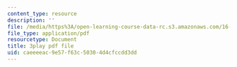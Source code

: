 ```yaml
---
content_type: resource
description: ''
file: /media/https%3A/open-learning-course-data-rc.s3.amazonaws.com/16-90-computational-methods-in-aerospace-engineering-spring-2014/caeeeeac9e57f63c50304d4cfccdd3dd_ruZ33P1ICRs.pdf
file_type: application/pdf
resourcetype: Document
title: 3play pdf file
uid: caeeeeac-9e57-f63c-5030-4d4cfccdd3dd
---
```

